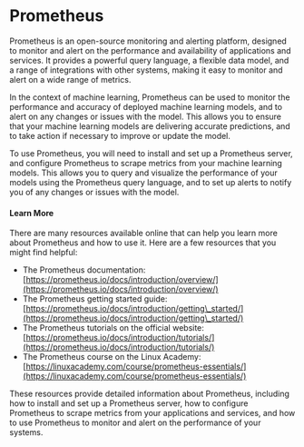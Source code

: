 # Prometheus

Prometheus is an open-source monitoring and alerting platform, designed to monitor and alert on the performance and availability of applications and services. It provides a powerful query language, a flexible data model, and a range of integrations with other systems, making it easy to monitor and alert on a wide range of metrics.

In the context of machine learning, Prometheus can be used to monitor the performance and accuracy of deployed machine learning models, and to alert on any changes or issues with the model. This allows you to ensure that your machine learning models are delivering accurate predictions, and to take action if necessary to improve or update the model.

To use Prometheus, you will need to install and set up a Prometheus server, and configure Prometheus to scrape metrics from your machine learning models. This allows you to query and visualize the performance of your models using the Prometheus query language, and to set up alerts to notify you of any changes or issues with the model.

#### Learn More

There are many resources available online that can help you learn more about Prometheus and how to use it. Here are a few resources that you might find helpful:

* The Prometheus documentation: [https://prometheus.io/docs/introduction/overview/](https://prometheus.io/docs/introduction/overview/)
* The Prometheus getting started guide: [https://prometheus.io/docs/introduction/getting\_started/](https://prometheus.io/docs/introduction/getting\_started/)
* The Prometheus tutorials on the official website: [https://prometheus.io/docs/introduction/tutorials/](https://prometheus.io/docs/introduction/tutorials/)
* The Prometheus course on the Linux Academy: [https://linuxacademy.com/course/prometheus-essentials/](https://linuxacademy.com/course/prometheus-essentials/)

These resources provide detailed information about Prometheus, including how to install and set up a Prometheus server, how to configure Prometheus to scrape metrics from your applications and services, and how to use Prometheus to monitor and alert on the performance of your systems.
